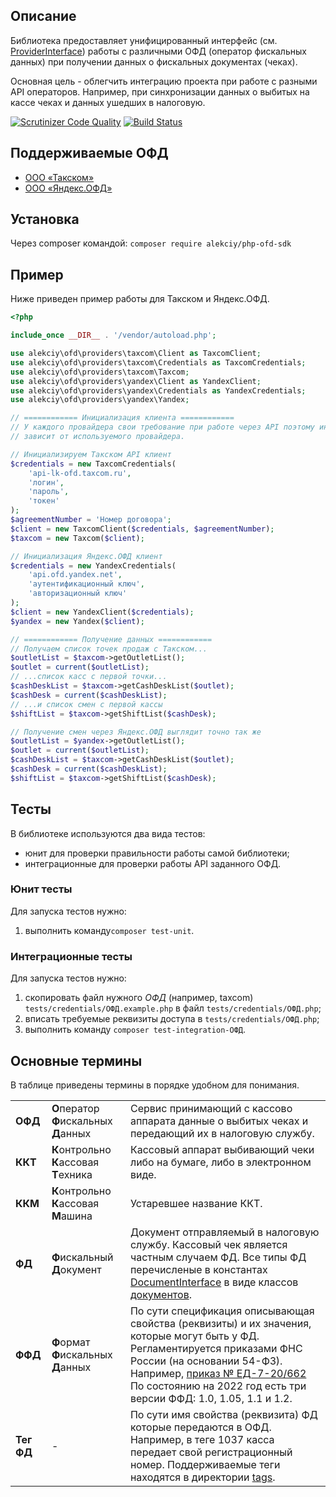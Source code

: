 ## Описание
Библиотека предоставляет унифицированный интерфейс (см. [ProviderInterface](https://github.com/alekciy/php-ofd-sdk/blob/master/src/interfaces/ProviderInterface.php))
работы с различными ОФД (оператор фискальных данных) при получении данных о фискальных документах (чеках).

Основная цель - облегчить интеграцию проекта при работе с разными API операторов. Например, при синхронизации данных
о выбитых на кассе чеках и данных ушедших в налоговую.

[![Scrutinizer Code Quality](https://scrutinizer-ci.com/g/alekciy/php-ofd-sdk/badges/quality-score.png?b=master)](https://scrutinizer-ci.com/g/alekciy/php-ofd-sdk/?branch=master)
[![Build Status](https://scrutinizer-ci.com/g/alekciy/php-ofd-sdk/badges/build.png?b=master)](https://scrutinizer-ci.com/g/alekciy/php-ofd-sdk/build-status/master)

## Поддерживаемые ОФД
 * [ООО «Такском»](https://taxcom.ru/ofd/)
 * [ООО «Яндекс.ОФД»](https://ofd.yandex.ru/)

## Установка
Через composer командой: `composer require alekciy/php-ofd-sdk`

## Пример
Ниже приведен пример работы для Такском и Яндекс.ОФД.
```php
<?php

include_once __DIR__ . '/vendor/autoload.php';

use alekciy\ofd\providers\taxcom\Client as TaxcomClient;
use alekciy\ofd\providers\taxcom\Credentials as TaxcomCredentials;
use alekciy\ofd\providers\taxcom\Taxcom;
use alekciy\ofd\providers\yandex\Client as YandexClient;
use alekciy\ofd\providers\yandex\Credentials as YandexCredentials;
use alekciy\ofd\providers\yandex\Yandex;

// ============ Инициализация клиента ============
// У каждого провайдера свои требование при работе через API поэтому инициализация клиента
// зависит от используемого провайдера.

// Инициализируем Такском API клиент
$credentials = new TaxcomCredentials(
	'api-lk-ofd.taxcom.ru',
	'логин',
	'пароль',
	'токен'
);
$agreementNumber = 'Номер договора';
$client = new TaxcomClient($credentials, $agreementNumber);
$taxcom = new Taxcom($client);

// Инициализация Яндекс.ОФД клиент
$credentials = new YandexCredentials(
	'api.ofd.yandex.net',
	'аутентификационный ключ',
	'авторизационный ключ'
);
$client = new YandexClient($credentials);
$yandex = new Yandex($client);

// ============ Получение данных ============
// Получаем список точек продаж с Такском...
$outletList = $taxcom->getOutletList();
$outlet = current($outletList);
// ...список касс с первой точки...
$cashDeskList = $taxcom->getCashDeskList($outlet);
$cashDesk = current($cashDeskList);
// ...и список смен с первой кассы
$shiftList = $taxcom->getShiftList($cashDesk);

// Получение смен через Яндекс.ОФД выглядит точно так же
$outletList = $yandex->getOutletList();
$outlet = current($outletList);
$cashDeskList = $taxcom->getCashDeskList($outlet);
$cashDesk = current($cashDeskList);
$shiftList = $taxcom->getShiftList($cashDesk);
```

## Тесты
В библиотеке используются два вида тестов:
 * юнит для проверки правильности работы самой библиотеки;
 * интеграционные для проверки работы API заданного ОФД.

### Юнит тесты
Для запуска тестов нужно:
 1. выполнить команду`composer test-unit`.

### Интеграционные тесты
Для запуска тестов нужно:
 1. скопировать файл нужного _ОФД_ (например, taxcom) `tests/credentials/ОФД.example.php` в файл `tests/credentials/ОФД.php`;
 1. вписать требуемые реквизиты доступа в `tests/credentials/ОФД.php`;
 1. выполнить команду `composer test-integration-ОФД`.


## Основные термины
В таблице приведены термины в порядке удобном для понимания.
<table>
    <tr>
        <td><strong>ОФД</strong></td>
        <td><strong>О</strong>ператор <strong>Ф</strong>искальных <strong>Д</strong>анных</td>
        <td>Сервис принимающий с кассово аппарата данные о выбитых чеках и передающий их в налоговую службу.</td>
    </tr>
    <tr>
        <td><strong>ККТ</strong></td>
        <td><strong>К</strong>онтрольно <strong>К</strong>ассовая <strong>Т</strong>ехника</td>
        <td>Кассовый аппарат выбивающий чеки либо на бумаге, либо в электронном виде.</td>
    </tr>
    <tr>
        <td><strong>ККМ</strong></td>
        <td><strong>К</strong>онтрольно <strong>К</strong>ассовая <strong>М</strong>ашина</td>
        <td>Устаревшее название ККТ.</td>
    </tr>
    <tr>
        <td><strong>ФД</strong></td>
        <td><strong>Ф</strong>искальный <strong>Д</strong>окумент</td>
        <td>Документ отправляемый в налоговую службу. Кассовый чек является частным случаем ФД. Все типы ФД
        перечисленые в константах <a href="https://github.com/alekciy/php-ofd-sdk/blob/master/src/ffd/DocumentInterface.php#L14">DocumentInterface</a>
        в виде классов <a href="https://github.com/alekciy/php-ofd-sdk/tree/master/src/ffd/documents">документов</a>.
        </td>
    </tr>
    <tr>
        <td><strong>ФФД</strong></td>
        <td><strong>Ф</strong>ормат <strong>Ф</strong>искальных <strong>Д</strong>анных</td>
        <td>По сути спецификация описывающая свойства (реквизиты) и их значения, которые могут быть у ФД.
        Регламентируется приказами ФНС России (на основании 54-ФЗ). Например, <a href="https://www.nalog.gov.ru/rn77/about_fts/docs/10020801/">приказ № ЕД-7-20/662</a>
        По состоянию на 2022 год есть три версии ФФД: 1.0, 1.05, 1.1 и 1.2.
        </td>
    </tr>
    <tr>
        <td><strong>Тег ФД</strong></td>
        <td>-</td>
        <td>По сути имя свойства (реквизита) ФД которые передаются в ОФД. Например, в теге 1037 касса передает
        свой регистрационный номер. Поддерживаемые теги находятся в директории <a href="https://github.com/alekciy/php-ofd-sdk/tree/master/src/ffd/tags">tags</a>.
        </td>
    </tr>
</table>

